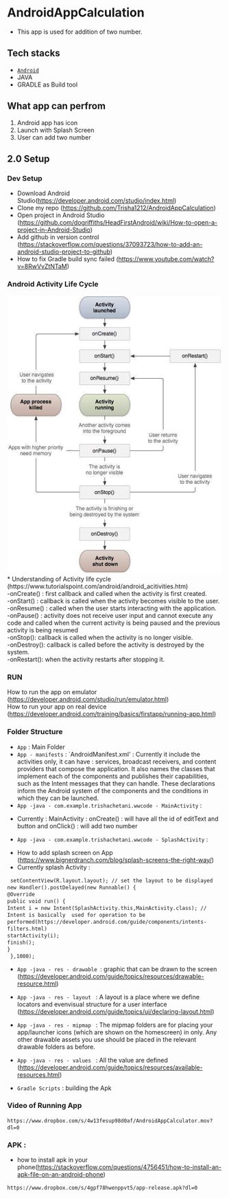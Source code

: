 # AndroidAppCalculation
 - This app is used for addition of two number.

## Tech stacks

- [`Android`](https://developer.android.com/index.html)
- JAVA
- GRADLE as Build tool
## What app can perfrom
1. Android app has icon 
2. Launch with Splash Screen
3. User can add two number


## 2.0 Setup
### Dev Setup 
* Download Android Studio(https://developer.android.com/studio/index.html)<br />
* Clone my repo (https://github.com/Trisha1212/AndroidAppCalculation)<br />
* Open project in Android Studio (https://github.com/dogriffiths/HeadFirstAndroid/wiki/How-to-open-a-project-in-Android-Studio)<br />
* Add github in version control (https://stackoverflow.com/questions/37093723/how-to-add-an-android-studio-project-to-github)<br />
* How to fix Gradle build sync failed (https://www.youtube.com/watch?v=8RwVvZtNTaM)<br />

### Android Activity Life Cycle
<img src="activity.jpg" width="500" />
* Understanding of Activity life cycle (https://www.tutorialspoint.com/android/android_acitivities.htm)<br />
-onCreate() :  first callback and called when the activity is first created.<br />
-onStart() :  callback is called when the activity becomes visible to the user.<br />
-onResume() :  called when the user starts interacting with the application.<br />
-onPause() : activity does not receive user input and cannot execute any code and called when the current activity is being paused and the previous activity is being resumed<br />
-onStop(): callback is called when the activity is no longer visible.<br />
-onDestroy(): callback is called before the activity is destroyed by the system.<br />
-onRestart(): when the activity restarts after stopping it.<br />


###  RUN 
How to run the app on emulator (https://developer.android.com/studio/run/emulator.html)<br />
How to run your app on real device (https://developer.android.com/training/basics/firstapp/running-app.html)


###  Folder Structure

- `App` : Main Folder
- `App - manifests` : `AndroidManifest.xml' :  Currently it include the activities only, it can have : services, broadcast receivers, and content providers that compose the application. It also names the classes that implement each of the components and publishes their capabilities, such as the Intent messages that they can handle. These declarations inform the Android system of the components and the conditions in which they can be launched.
- `App -java - com.example.trishachetani.wwcode - MainActivity` : 
* Currently : 
MainActivity : onCreate() : will have all the id of editText and button and onClick() : will add two number
- `App -java - com.example.trishachetani.wwcode - SplashActivity` : 
* How to add splash screen on App (https://www.bignerdranch.com/blog/splash-screens-the-right-way/)
* Currently splash Activity : 
```
 setContentView(R.layout.layout); // set the layout to be displayed 
new Handler().postDelayed(new Runnable() {
@Override
public void run() {
Intent i = new Intent(SplashActivity.this,MainActivity.class); // Intent is basically  used for operation to be performed(https://developer.android.com/guide/components/intents-filters.html)
startActivity(i);
finish();
}
 },1000);
 ````
- `App -java - res - drawable `: graphic that can be drawn to the screen (https://developer.android.com/guide/topics/resources/drawable-resource.html)
- `App -java - res - layout ` : A layout is a place where we define locators and evenvisual structure for a user interface
(https://developer.android.com/guide/topics/ui/declaring-layout.html)
- `App -java - res - mipmap ` : The mipmap folders are for placing your app/launcher icons (which are shown on the homescreen) in only. Any other drawable assets you use should be placed in the relevant drawable folders as before.
- `App -java - res - values ` : All the value are defined (https://developer.android.com/guide/topics/resources/available-resources.html)

- `Gradle Scripts` :  building the Apk

 ### Video of Running App
 ```
 https://www.dropbox.com/s/4w13fesup98d0af/AndroidAppCalculator.mov?dl=0
 ```
 ### APK :
 * how to install apk in your phone(https://stackoverflow.com/questions/4756451/how-to-install-an-apk-file-on-an-android-phone)
 ```
 https://www.dropbox.com/s/4gpf78hwenppvt5/app-release.apk?dl=0
 ```
 



